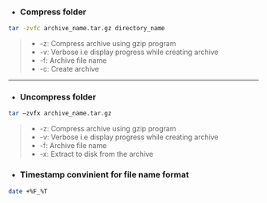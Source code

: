 * ### Compress folder
```bash
tar -zvfc archive_name.tar.gz directory_name
```
> * -z: Compress archive using gzip program
> * -v: Verbose i.e display progress while creating archive
> * -f: Archive file name
> * -c: Create archive

***

* ### Uncompress folder
```bash
tar –zvfx archive_name.tar.gz
```
> * -z: Compress archive using gzip program
> * -v: Verbose i.e display progress while creating archive
> * -f: Archive file name
> * -x: Extract to disk from the archive

* ### Timestamp convinient for file name format
```bash
date +%F_%T
```
